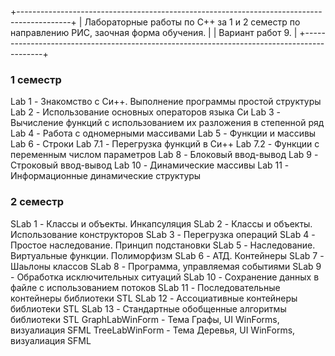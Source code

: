 +-------------------------------------------------------------------------------------------+
|  Лабораторные работы по С++ за 1 и 2 семестр по направлению РИС, заочная форма обучения.  |
|  Вариант работ 9.                                                                         |
+-------------------------------------------------------------------------------------------+
### 1 семестр ###
Lab 1 - Знакомство с Си++. Выполнение программы простой структуры
Lab 2 - Использование основных операторов языка Си
Lab 3 - Вычисление функций с использованием их разложения в степенной ряд
Lab 4 - Работа с одномерными массивами
Lab 5 - Функции и массивы
Lab 6 - Строки
Lab 7.1 - Перегрузка функций в Си++
Lab 7.2 - Функции с переменным числом параметров
Lab 8 - Блоковый ввод-вывод
Lab 9 - Строковый ввод-вывод
Lab 10 - Динамические массивы
Lab 11 - Информационные динамические структуры

### 2 семестр ###
SLab 1 - Классы и объекты. Инкапсуляция
SLab 2 - Классы и объекты. Использование конструкторов
SLab 3 - Перегрузка операций
SLab 4 - Простое наследование. Принцип подстановки
SLab 5 - Наследование. Виртуальные функции. Полиморфизм
SLab 6 - АТД. Контейнеры
SLab 7 - Шаьлоны классов
SLab 8 - Программа, управляемая событиями
SLab 9 - Обработка исключительных ситуаций
SLab 10 - Сохранение данных в файле с использованием потоков
SLab 11 - Последовательные контейнеры библиотеки STL
SLab 12 - Ассоциативные контейнеры библиотеки STL
SLab 13 - Стандартные обобщенные алгоритмы библиотеки STL
GraphLabWinForm - Тема Графы, UI WinForms, визуалиация SFML
TreeLabWinForm - Тема Деревья, UI WinForms, визуалиация SFML
